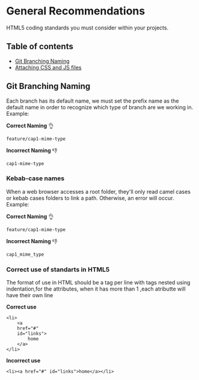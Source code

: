 General Recommendations
=====================

HTML5 coding standards you must consider within your projects.

## Table of contents

- [Git Branching Naming](#General-recommendations)
- [Attaching CSS and JS files](attaching-css-and-js-files/README.md)

## Git Branching Naming

Each branch has its default name, we must set the prefix name as the default name in order to recognize which type of branch are we working in. Example:

**Correct Naming** :ok_hand:

``` feature/cap1-mime-type  ``` 

**Incorrect Naming** :-1:

``` cap1-mime-type  ``` 

### Kebab-case names

When a web browser accesses a root folder, they'll only read camel cases or kebab cases folders to link a path. Otherwise, an error will occur. Example:

**Correct Naming** :ok_hand:

``` feature/cap1-mime-type  ``` 

**Incorrect Naming** :-1:

``` cap1_mime_type  ``` 


### Correct use of standarts in HTML5

The format of use in HTML should be a tag per line with tags nested using indentation,for the attributes, when it has more than 1 ,each atributte will have their own line

**Correct use**

    <li>
        <a 
        href="#" 
        id="links">
            home
        </a>
    </li>
    
**Incorrect use**
    
    <li><a href="#" id="links">home</a></li>
    


